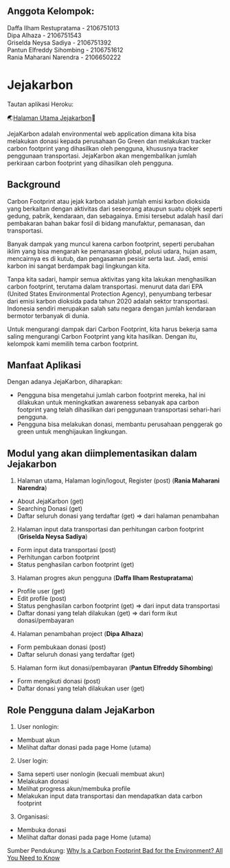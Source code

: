 ## Anggota Kelompok:
Daffa Ilham Restupratama - 2106751013 <br>
Dipa Alhaza - 2106751543 <br>
Griselda Neysa Sadiya - 2106751392 <br>
Pantun Elfreddy Sihombing - 2106751612 <br>
Rania Maharani Narendra - 2106650222 <br>

# Jejakarbon
Tautan aplikasi Heroku:  

🌏[Halaman Utama Jejakarbon](https://jejakarbon.herokuapp.com/)🌳

JejaKarbon adalah environmental web application dimana kita bisa melakukan donasi kepada perusahaan Go Green dan melakukan tracker carbon footprint yang dihasilkan oleh pengguna, khususnya tracker penggunaan transportasi. JejaKarbon akan mengembalikan jumlah perkiraan carbon footprint yang dihasilkan oleh pengguna.   

## Background
Carbon Footprint atau jejak karbon adalah jumlah emisi karbon dioksida yang berkaitan dengan aktivitas dari seseorang ataupun suatu objek seperti gedung, pabrik, kendaraan, dan sebagainya. Emisi tersebut adalah hasil dari pembakaran bahan bakar fosil di bidang manufaktur, pemanasan, dan transportasi. 

Banyak dampak yang muncul karena carbon footprint, seperti perubahan iklim yang bisa mengarah ke pemanasan global, polusi udara, hujan asam, mencairnya es di kutub, dan pengasaman pesisir serta laut. Jadi, emisi karbon ini sangat berdampak bagi lingkungan kita.

Tanpa kita sadari, hampir semua aktivitas yang kita lakukan menghasilkan carbon footprint, terutama dalam transportasi. menurut data dari EPA (United States Environmental Protection Agency), penyumbang terbesar dari emisi karbon dioksida pada tahun 2020 adalah sektor transportasi. Indonesia sendiri merupakan salah satu negara dengan jumlah kendaraan bermotor terbanyak di dunia. 

Untuk mengurangi dampak dari Carbon Footprint,  kita harus bekerja sama saling mengurangi Carbon Footprint yang kita hasilkan. Dengan itu, kelompok kami memilih tema carbon footprint. 

## Manfaat Aplikasi
Dengan adanya JejaKarbon, diharapkan:
- Pengguna bisa mengetahui jumlah carbon footprint mereka, hal ini dilakukan untuk meningkatkan awareness sebanyak apa carbon footprint yang telah dihasilkan dari penggunaan transportasi sehari-hari pengguna.
- Pengguna bisa melakukan donasi, membantu perusahaan penggerak go green untuk menghijaukan lingkungan.

## Modul yang akan diimplementasikan dalam Jejakarbon
1) Halaman utama, Halaman login/logout, Register (post) (**Rania Maharani Narendra**)
  - About JejaKarbon (get)
- Searching Donasi (get)
- Daftar seluruh donasi yang terdaftar (get) => dari halaman penambahan
2) Halaman input data transportasi dan perhitungan carbon footprint (**Griselda Neysa Sadiya**)
- Form input data transportasi (post)
- Perhitungan carbon footprint 
- Status penghasilan carbon footprint (get)
3) Halaman progres akun pengguna (**Daffa Ilham Restupratama**)
- Profile user (get)
- Edit profile (post)
- Status penghasilan carbon footprint (get) => dari input data transportasi
- Daftar donasi yang telah dilakukan (get) => dari form ikut donasi/pembayaran
4) Halaman penambahan project (**Dipa Alhaza**)
- Form pembukaan donasi (post)
- Daftar seluruh donasi yang terdaftar (get)
5) Halaman form ikut donasi/pembayaran (**Pantun Elfreddy Sihombing**)
- Form mengikuti donasi (post)
- Daftar donasi yang telah dilakukan user (get)

## Role Pengguna dalam JejaKarbon
1) User nonlogin:
- Membuat akun
- Melihat daftar donasi pada page Home (utama)
2) User login:
- Sama seperti user nonlogin (kecuali membuat akun)
- Melakukan donasi
- Melihat progress akun/membuka profile
- Melakukan input data transportasi dan mendapatkan data carbon footprint  
3) Organisasi:
- Membuka donasi
- Melihat daftar donasi pada page Home (utama)

Sumber Pendukung:
[Why Is a Carbon Footprint Bad for the Environment? All You Need to Know](https://impactful.ninja/why-is-a-carbon-footprint-bad-for-the-environment/#:~:text=Our%20carbon%20footprint%20has%20a,of%20glaciers%20and%20polar%20ice)
